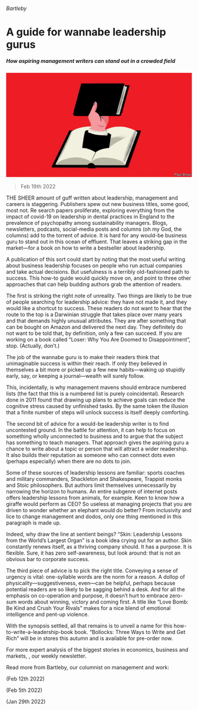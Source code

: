 ###### Bartleby

# A guide for wannabe leadership gurus 

##### How aspiring management writers can stand out in a crowded field 

![image](images/20220219_WBD002_0.jpg) 

> Feb 19th 2022 

THE SHEER amount of guff written about leadership, management and careers is staggering. Publishers spew out new business titles, some good, most not. Re search papers proliferate, exploring everything from the impact of covid-19 on leadership in dental practices in England to the prevalence of psychopathy among sustainability managers. Blogs, newsletters, podcasts, social-media posts and columns (oh my God, the columns) add to the torrent of advice. It is hard for any would-be business guru to stand out in this ocean of effluent. That leaves a striking gap in the market—for a book on how to write a bestseller about leadership.

A publication of this sort could start by noting that the most useful writing about business leadership focuses on people who run actual companies and take actual decisions. But usefulness is a terribly old-fashioned path to success. This how-to guide would quickly move on, and point to three other approaches that can help budding authors grab the attention of readers.


The first is striking the right note of unreality. Two things are likely to be true of people searching for leadership advice: they have not made it, and they would like a shortcut to success. These readers do not want to hear that the route to the top is a Darwinian struggle that takes place over many years and that demands highly unusual attributes. They are after something that can be bought on Amazon and delivered the next day. They definitely do not want to be told that, by definition, only a few can succeed. If you are working on a book called “Loser: Why You Are Doomed to Disappointment”, stop. (Actually, don’t.)

The job of the wannabe guru is to make their readers think that unimaginable success is within their reach. If only they believed in themselves a bit more or picked up a few new habits—waking up stupidly early, say, or keeping a journal—wealth will surely follow.

This, incidentally, is why management mavens should embrace numbered lists (the fact that this is a numbered list is purely coincidental). Research done in 2011 found that drawing up plans to achieve goals can reduce the cognitive stress caused by unfinished tasks. By the same token the illusion that a finite number of steps will unlock success is itself deeply comforting.

The second bit of advice for a would-be leadership writer is to find uncontested ground. In the battle for attention, it can help to focus on something wholly unconnected to business and to argue that the subject has something to teach managers. That approach gives the aspiring guru a chance to write about a topic or person that will attract a wider readership. It also builds their reputation as someone who can connect dots even (perhaps especially) when there are no dots to join.

Some of these sources of leadership lessons are familiar: sports coaches and military commanders, Shackleton and Shakespeare, Trappist monks and Stoic philosophers. But authors limit themselves unnecessarily by narrowing the horizon to humans. An entire subgenre of internet posts offers leadership lessons from animals, for example. Keen to know how a giraffe would perform as CEO? So useless at managing projects that you are driven to wonder whether an elephant would do better? From inclusivity and lice to change management and dodos, only one thing mentioned in this paragraph is made up.

Indeed, why draw the line at sentient beings? “Skin: Leadership Lessons from the World’s Largest Organ” is a book idea crying out for an author. Skin constantly renews itself, as a thriving company should. It has a purpose. It is flexible. Sure, it has zero self-awareness, but look around: that is not an obvious bar to corporate success.

The third piece of advice is to pick the right title. Conveying a sense of urgency is vital: one-syllable words are the norm for a reason. A dollop of physicality—suggestiveness, even—can be helpful, perhaps because potential readers are so likely to be sagging behind a desk. And for all the emphasis on co-operation and purpose, it doesn’t hurt to embrace zero-sum words about winning, victory and coming first. A title like “Love Bomb: Be Kind and Crush Your Rivals” makes for a nice blend of emotional intelligence and pent-up violence.

With the synopsis settled, all that remains is to unveil a name for this how-to-write-a-leadership-book book. “Bollocks: Three Ways to Write and Get Rich” will be in stores this autumn and is available for pre-order now.

For more expert analysis of the biggest stories in economics, business and markets, , our weekly newsletter.

Read more from Bartleby, our columnist on management and work:

 (Feb 12th 2022)

 (Feb 5th 2022)

 (Jan 29th 2022)

